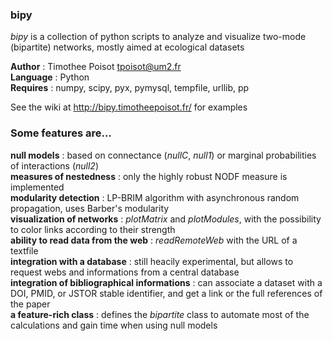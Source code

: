 ### bipy

*bipy* is a collection of python scripts to analyze and visualize two-mode (bipartite) networks, mostly aimed at ecological datasets

**Author** : Timothee Poisot <tpoisot@um2.fr>  
**Language** : Python  
**Requires** : numpy, scipy, pyx, pymysql, tempfile, urllib, pp 

See the wiki at <http://bipy.timotheepoisot.fr/> for examples

### Some features are…

**null models** : based on connectance (*nullC*, *null1*) or marginal probabilities of interactions (*null2*)  
**measures of nestedness** : only the highly robust NODF measure is implemented  
**modularity detection** : LP-BRIM algorithm with asynchronous random propagation, uses Barber's modularity  
**visualization of networks** : *plotMatrix* and *plotModules*, with the possibility to color links according to their strength  
**ability to read data from the web** : *readRemoteWeb* with the URL of a textfile  
**integration with a database** : still heacily experimental, but allows to request webs and informations from a central database  
**integration of bibliographical informations** : can associate a dataset with a DOI, PMID, or JSTOR stable identifier, and get a link or the full references of the paper  
**a feature-rich class** : defines the *bipartite* class to automate most of the calculations and gain time when using null models